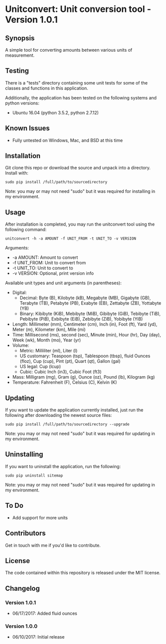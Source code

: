 # Unitconvert: Unit conversion tool - Version 1.0.1

## Synopsis

A simple tool for converting amounts between various units of measurement.

## Testing

There is a "tests" directory containing some unit tests for some of the classes and functions in this application.

Additionally, the application has been tested on the following systems and python versions:

* Ubuntu 16.04 (python 3.5.2, python 2.7.12)

## Known Issues

* Fully untested on Windows, Mac, and BSD at this time

## Installation

Git clone this repo or download the source and unpack into a directory. Install with:

`sudo pip install /full/path/to/sourcedirectory`

Note: you may or may not need "sudo" but it was required for installing in my environment.

## Usage

After installation is completed, you may run the unitconvert tool using the following command:

`unitconvert -h -a AMOUNT -f UNIT_FROM -t UNIT_TO -v VERSION`

Arguments:
* -a AMOUNT: Amount to convert
* -f UNIT_FROM: Unit to convert from
* -t UNIT_TO: Unit to convert to
* -v VERSION: Optional, print version info

Available unit types and unit arguments (in parentheses):

* Digital:
  - Decimal: Byte (B), Kilobyte (kB), Megabyte (MB), Gigabyte (GB), Terabyte (TB), Petabyte (PB), Exabyte (EB), Zettabyte (ZB), Yottabyte (YB)
  - Binary: Kibibyte (KiB), Mebibyte (MiB), Gibibyte (GiB), Tebibyte (TiB), Pebibyte (PiB), Exbibyte (EiB), Zebibyte (ZiB), Yobibyte (YiB)
* Length: Millimeter (mm), Centimeter (cm), Inch (in), Foot (ft), Yard (yd), Meter (m), Kilometer (km), Mile (mi)
* Time: Millisecond (ms), second (sec), Minute (min), Hour (hr), Day (day), Week (wk), Month (mo), Year (yr)
* Volume:
  - Metric: Milliliter (ml), Liter (l)
  - US customary: Teaspoon (tsp), Tablespoon (tbsp), fluid Ounces (floz), Cup (cup), Pint (pt), Quart (qt), Gallon (gal)
  - US legal: Cup (lcup)
  - Cubic: Cubic Inch (in3), Cubic Foot (ft3)
* Mass: Milligram (mg), Gram (g), Ounce (oz), Pound (lb), Kilogram (kg)
* Temperature: Fahrenheit (F), Celsius (C), Kelvin (K)

## Updating

If you want to update the application currently installed, just run the following after downloading the newest source files:

`sudo pip install /full/path/to/sourcedirectory --upgrade`

Note: you may or may not need "sudo" but it was required for updating in my environment.

## Uninstalling

If you want to uninstall the application, run the following:

`sudo pip uninstall sitemap`

Note: you may or may not need "sudo" but it was required for updating in my environment.

## To Do

* Add support for more units

## Contributors

Get in touch with me if you'd like to contribute.

## License

The code contained within this repository is released under the MIT license.

## Changelog

### Version 1.0.1
* 06/17/2017: Added fluid ounces

### Version 1.0.0
* 06/10/2017: Initial release
